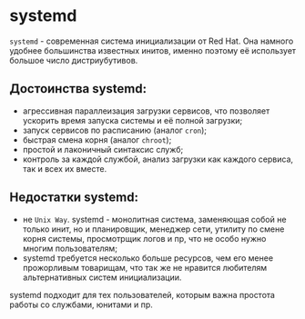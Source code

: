 # systemd

`systemd` - современная система инициализации от Red Hat. Она намного удобнее большинства известных инитов, именно поэтому её использует большое число дистриубутивов.

## Достоинства systemd:

- агрессивная параллеизация загрузки сервисов, что позволяет ускорить время запуска системы и её полной загрузки;
- запуск сервисов по расписанию (аналог `cron`);
- быстрая смена корня (аналог `chroot`);
- простой и лаконичный синтаксис служб;
- контроль за каждой службой, анализ загрузки как каждого сервиса, так и всех их вместе.

## Недостатки systemd:

- не `Unix Way`. systemd - монолитная система, заменяющая собой не только инит, но и планировщик, менеджер сети, утилиту по смене корня системы, просмотрщик логов и пр, что не особо нужно многим пользователям;
- systemd требуется несколько больше ресурсов, чем его менее прожорливым товарищам, что так же не нравится любителям альтернативных систем инициализации.

systemd подходит для тех пользователей, которым важна простота работы со службами, юнитами и пр.

